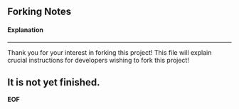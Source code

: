 ## Forking Notes

#### Explanation
-------
Thank you for your interest in forking this project!
This file will explain crucial instructions for developers wishing to fork this project!

It is not yet finished.
-------


**EOF**